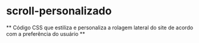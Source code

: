 # scroll-personalizado

** Código CSS que estiliza e personaliza a rolagem lateral do site de acordo com a preferência do usuário **
